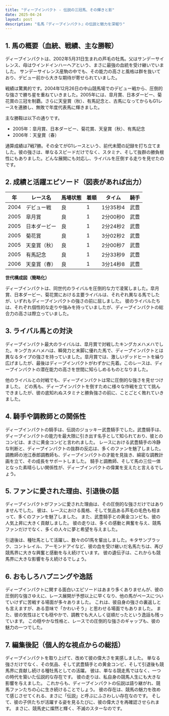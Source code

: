 ```yaml
---
title: "ディープインパクト - 伝説の三冠馬、その輝きと影"
date: 2025-04-24
layout: post
description: "名馬『ディープインパクト』の伝説と魅力を深堀り"
---
```


## 1. 馬の概要（血統、戦績、主な勝鞍）

ディープインパクトは、2002年5月31日生まれの芦毛の牡馬。父はサンデーサイレンス、母はウインドインハーヘアという、まさに最強の血統を受け継いでいました。  サンデーサイレンス産駒の中でも、その能力の高さと風格は群を抜いており、デビュー前から大きな期待が寄せられていました。

戦績は驚異的です。2004年12月26日の中山競馬場でのデビュー戦から、圧倒的な強さで勝ち星を重ねていきました。2005年には、皐月賞、日本ダービー、菊花賞の三冠を制覇。さらに天皇賞（秋）、有馬記念と、古馬になってからもG1レースを連勝し、無敗で年度代表馬に輝きました。

主な勝鞍は以下の通りです。

* 2005年：皐月賞、日本ダービー、菊花賞、天皇賞（秋）、有馬記念
* 2006年：天皇賞（春）

通算成績は7戦7勝。その全てがG1レースという、前代未聞の記録を打ち立てました。彼の強さは、単なるスピードだけでなく、スタミナ、そして抜群の勝負根性にもありました。どんな展開にも対応し、ライバルを圧倒する走りを見せたのです。


## 2. 成績と活躍エピソード（図表があれば出力）

| 年 | レース名        | 馬場状態 | 着順 | タイム       | 騎手     |
|---|-----------------|-----------|------|-------------|----------|
| 2004 | デビュー戦       | 良        | 1    | 1分35秒4    | 武豊     |
| 2005 | 皐月賞          | 良        | 1    | 2分00秒0    | 武豊     |
| 2005 | 日本ダービー      | 良        | 1    | 2分24秒2    | 武豊     |
| 2005 | 菊花賞          | 良        | 1    | 3分02秒2    | 武豊     |
| 2005 | 天皇賞（秋）    | 良        | 1    | 2分00秒7    | 武豊     |
| 2005 | 有馬記念        | 良        | 1    | 2分33秒9    | 武豊     |
| 2006 | 天皇賞（春）    | 良        | 1    | 3分14秒8    | 武豊     |


**世代構成図（簡略化）**

ディープインパクトは、同世代のライバルを圧倒的な力で凌駕しました。皐月賞、日本ダービー、菊花賞における主要ライバルは、それぞれ異なる馬でしたが、いずれもディープインパクトの強さの前に屈しました。  彼のライバルたちは、それぞれ個性的な走りや強みを持っていましたが、ディープインパクトの総合力の高さは際立っていました。


## 3. ライバル馬との対決

ディープインパクト最大のライバルは、皐月賞で対戦したキングカメハメハでした。キングカメハメハは、瞬発力と末脚に優れた馬で、ディープインパクトとは異なるタイプの強さを持っていました。皐月賞では、激しいデッドヒートを繰り広げましたが、最後はディープインパクトがわずかに先着。このレースは、ディープインパクトの潜在能力の高さを世間に知らしめるものとなりました。

他のライバルとの対戦でも、ディープインパクトは常に圧倒的な強さを見せつけました。  どの馬も、ディープインパクトを倒すために様々な作戦を立てて挑んできましたが、彼の底知れぬスタミナと勝負強さの前に、ことごとく敗れていきました。


## 4. 騎手や調教師との関係性

ディープインパクトの騎手は、伝説のジョッキー武豊騎手でした。武豊騎手は、ディープインパクトの能力を最大限に引き出す名手として知られており、彼とのコンビは、まさに黄金コンビと言われました。  レースにおける武豊騎手の冷静な判断と、ディープインパクトの抜群の反応は、多くのファンを魅了しました。  調教師の池江泰郎調教師も、ディープインパクトの才能を見抜き、綿密な調教計画を立て、その成長をサポートしました。  騎手と調教師、そして馬の三位一体となった素晴らしい関係性が、ディープインパクトの偉業を支えたと言えるでしょう。


## 5. ファンに愛された理由、引退後の話

ディープインパクトがファンに愛された理由は、その圧倒的な強さだけではありませんでした。  彼は、レースにおける風格、そして気品ある芦毛の毛色も相まって、多くのファンを魅了しました。  また、武豊騎手との黄金コンビも、彼の人気上昇に大きく貢献しました。  彼の走りは、多くの感動と興奮を与え、競馬ファンだけでなく、多くの人々に夢と希望を与えました。

引退後は、種牡馬として活躍し、数々のG1馬を輩出しました。キタサンブラック、コントレイル、アーモンドアイなど、彼の血を受け継いだ名馬たちは、再び競馬界に大きな興奮と感動を与え続けています。  彼の遺伝子は、これからも競馬界に大きな影響を与え続けるでしょう。


## 6. おもしろハプニングや逸話

ディープインパクトに関する面白いエピソードはあまり多くありませんが、彼の圧倒的な強さゆえに、レース展開が予想以上に早くなり、他の馬がペースについていけずに苦戦する場面が多々ありました。  これは、彼自身の強さの裏返しとも言えますが、ある意味で「かわいそう」と思わせる場面でもありました。  また、彼の気性はとても穏やかで、調教でも大人しく従順だったという逸話も残っています。  この穏やかな性格と、レースでの圧倒的な強さのギャップも、彼の魅力の一つでした。


## 7. 編集後記（個人的な視点からの総括）

ディープインパクトを取り上げて、改めて彼の偉大さを実感しました。  単なる強さだけでなく、その気品、そして武豊騎手との黄金コンビ、そして引退後も競馬界に貢献し続ける種牡馬としての活躍。  彼は、単なる競走馬ではなく、一つの時代を築いた伝説的な存在です。  彼の走りは、私自身の競馬人生にも大きな影響を与えました。  これからも、ディープインパクトの伝説は語り継がれ、競馬ファンたちの心に生き続けることでしょう。  彼の存在は、競馬の魅力を改めて感じさせてくれる、まさに「伝説」と呼ぶにふさわしい存在なのです。  そして、彼の子供たちが活躍する姿を見るたびに、彼の偉大さを再確認させられます。  まさに、競馬史に燦然と輝く、不滅のスターなのです。
